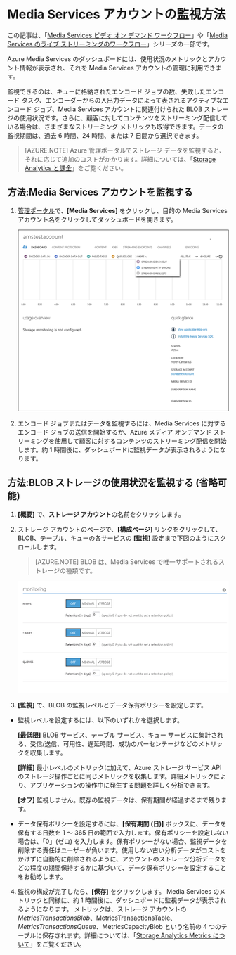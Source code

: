 <properties 
	pageTitle="Media Services アカウントの監視 - Azure" 
	description="Azure における  Media Services アカウントの監視の構成方法について説明します。" 
	services="media-services" 
	documentationCenter="" 
	authors="juliako" 
	manager="dwrede" 
	editor=""/>

<tags 
	ms.service="media-services" 
	ms.workload="media" 
	ms.tgt_pltfrm="na" 
	ms.devlang="na" 
	ms.topic="article" 
	ms.date="02/05/2015" 
	ms.author="juliako"/>





# <a id="monitormediaservicesaccount"></a>Media Services アカウントの監視方法

この記事は、「[Media Services ビデオ オン デマンド ワークフロー](media-services-video-on-demand-workflow.md)」や「[Media Services のライブ ストリーミングのワークフロー](media-services-live-streaming-workflow.md)」シリーズの一部です。 

Azure Media Services のダッシュボードには、使用状況のメトリックとアカウント情報が表示され、それを Media Services アカウントの管理に利用できます。

監視できるのは、キューに格納されたエンコード ジョブの数、失敗したエンコード タスク、エンコーダーからの入出力データによって表されるアクティブなエンコード ジョブ、Media Services アカウントに関連付けられた BLOB ストレージの使用状況です。さらに、顧客に対してコンテンツをストリーミング配信している場合は、さまざまなストリーミング メトリックも取得できます。データの監視期間は、過去 6 時間、24 時間、または 7 日間から選択できます。
 
>[AZURE.NOTE] Azure 管理ポータルでストレージ データを監視すると、それに応じて追加のコストがかかります。詳細については、「[Storage Analytics と課金](http://go.microsoft.com/fwlink/?LinkId=256667)」をご覧ください。

## <a id="configuremonitoring"></a>方法:Media Services アカウントを監視する

1. [管理ポータル](http://go.microsoft.com/fwlink/?LinkID=256666)で、**[Media Services]** をクリックし、目的の Media Services アカウント名をクリックしてダッシュボードを開きます。 

	![MediaServices_Dashboard][dashboard]

2. エンコード ジョブまたはデータを監視するには、Media Services に対するエンコード ジョブの送信を開始するか、Azure メディア オンデマンド ストリーミングを使用して顧客に対するコンテンツのストリーミング配信を開始します。約 1 時間後に、ダッシュボードに監視データが表示されるようになります。

## <a id="configuringstorage"></a>方法:BLOB ストレージの使用状況を監視する (省略可能)
1. **[概要]** で、**ストレージ アカウント**の名前をクリックします。
2. ストレージ アカウントのページで、**[構成ページ]** リンクをクリックして、BLOB、テーブル、キューの各サービスの **[監視]** 設定まで下図のようにスクロールします。

	>[AZURE.NOTE] BLOB は、Media Services で唯一サポートされるストレージの種類です。

	![StorageOptions][storage_options_scoped]

3. **[監視]** で、BLOB の監視レベルとデータ保有ポリシーを設定します。

-  監視レベルを設定するには、以下のいずれかを選択します。

      **[最低限]** BLOB サービス、テーブル サービス、キュー サービスに集計される、受信/送信、可用性、遅延時間、成功のパーセンテージなどのメトリックを収集します。

      **[詳細]** 最小レベルのメトリックに加えて、Azure ストレージ サービス API のストレージ操作ごとに同じメトリックを収集します。詳細メトリックにより、アプリケーションの操作中に発生する問題を詳しく分析できます。 

      **[オフ]** 監視しません。既存の監視データは、保有期間が経過するまで残ります。

- データ保有ポリシーを設定するには、**[保有期間 (日)]** ボックスに、データを保有する日数を 1 ～ 365 日の範囲で入力します。保有ポリシーを設定しない場合は、「0」(ゼロ) を入力します。保有ポリシーがない場合、監視データを削除する責任はユーザーが負います。使用しない古い分析データがコストをかけずに自動的に削除されるように、アカウントのストレージ分析データをどの程度の期間保持するかに基づいて、データ保有ポリシーを設定することをお勧めします。

4. 監視の構成が完了したら、**[保存]** をクリックします。
Media Services のメトリックと同様に、約 1 時間後に、ダッシュボードに監視データが表示されるようになります。
メトリックは、ストレージ アカウントの $MetricsTransactionsBlob、$MetricsTransactionsTable、$MetricsTransactionsQueue、$MetricsCapacityBlob という名前の 4 つのテーブルに保存されます。詳細については、「[Storage Analytics Metrics について](http://go.microsoft.com/fwlink/?LinkId=256668)」をご覧ください。


<!-- Images -->
[dashboard]: ./media/media-services-monitor-services-account/media-services-dashboard.png
[storage_options_scoped]: ./media/media-services-monitor-services-account/storagemonitoringoptions_scoped.png



<!--HONumber=52--> 